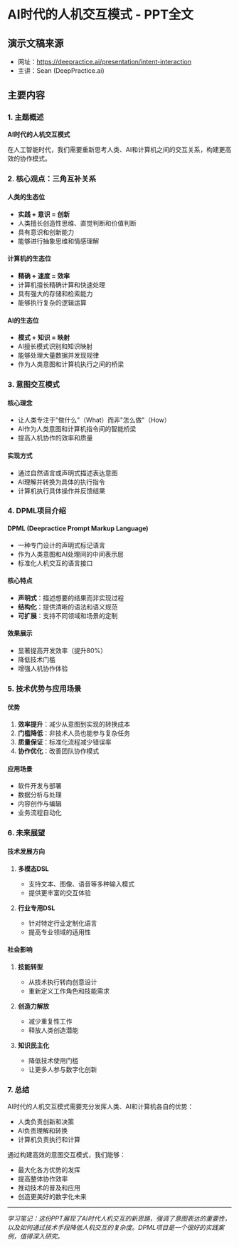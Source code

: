 # AI时代的人机交互模式 - PPT全文

## 演示文稿来源
- 网址：https://deepractice.ai/presentation/intent-interaction
- 主讲：Sean (DeepPractice.ai)

## 主要内容

### 1. 主题概述
**AI时代的人机交互模式**

在人工智能时代，我们需要重新思考人类、AI和计算机之间的交互关系，构建更高效的协作模式。

### 2. 核心观点：三角互补关系

#### 人类的生态位
- **实践 + 意识 = 创新**
- 人类擅长创造性思维、直觉判断和价值判断
- 具有意识和创新能力
- 能够进行抽象思维和情感理解

#### 计算机的生态位
- **精确 + 速度 = 效率**
- 计算机擅长精确计算和快速处理
- 具有强大的存储和检索能力
- 能够执行复杂的逻辑运算

#### AI的生态位
- **模式 + 知识 = 映射**
- AI擅长模式识别和知识映射
- 能够处理大量数据并发现规律
- 作为人类意图和计算机执行之间的桥梁

### 3. 意图交互模式

#### 核心理念
- 让人类专注于"做什么"（What）而非"怎么做"（How）
- AI作为人类意图和计算机指令间的智能桥梁
- 提高人机协作的效率和质量

#### 实现方式
- 通过自然语言或声明式描述表达意图
- AI理解并转换为具体的执行指令
- 计算机执行具体操作并反馈结果

### 4. DPML项目介绍

#### DPML (Deepractice Prompt Markup Language)
- 一种专门设计的声明式标记语言
- 作为人类意图和AI处理间的中间表示层
- 标准化人机交互的语言接口

#### 核心特点
- **声明式**：描述想要的结果而非实现过程
- **结构化**：提供清晰的语法和语义规范
- **可扩展**：支持不同领域和场景的定制

#### 效果展示
- 显著提高开发效率（提升80%）
- 降低技术门槛
- 增强人机协作体验

### 5. 技术优势与应用场景

#### 优势
1. **效率提升**：减少从意图到实现的转换成本
2. **门槛降低**：非技术人员也能参与复杂任务
3. **质量保证**：标准化流程减少错误率
4. **协作优化**：改善团队协作模式

#### 应用场景
- 软件开发与部署
- 数据分析与处理
- 内容创作与编辑
- 业务流程自动化

### 6. 未来展望

#### 技术发展方向
1. **多模态DSL**
   - 支持文本、图像、语音等多种输入模式
   - 提供更丰富的交互体验

2. **行业专用DSL**
   - 针对特定行业定制化语言
   - 提高专业领域的适用性

#### 社会影响
1. **技能转型**
   - 从技术执行转向创意设计
   - 重新定义工作角色和技能需求

2. **创造力解放**
   - 减少重复性工作
   - 释放人类创造潜能

3. **知识民主化**
   - 降低技术使用门槛
   - 让更多人参与数字化创新

### 7. 总结

AI时代的人机交互模式需要充分发挥人类、AI和计算机各自的优势：
- 人类负责创新和决策
- AI负责理解和转换
- 计算机负责执行和计算

通过构建高效的意图交互模式，我们能够：
- 最大化各方优势的发挥
- 提高整体协作效率
- 推动技术的普及和应用
- 创造更美好的数字化未来

---

*学习笔记：这份PPT展现了AI时代人机交互的新思路，强调了意图表达的重要性，以及如何通过技术手段降低人机交互的复杂度。DPML项目是一个很好的实践案例，值得深入研究。*